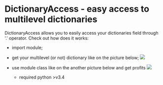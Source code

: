 # DictionaryAccess - easy access to multilevel dictionaries

DictionaryAccess allows you to easily access your dictionaries field through '.' operator. Check out how does it works:
- import module;
- get your multilevel (or not) dictionary like on the picture below;
![](https://i.imgur.com/3ptqgxa.png)
- use module class like on the another picture below and get profits ![](https://i.imgur.com/nXus8Y6.png)

  - required python >v3.4

[//]: # 
   [DictionaryAccess]: <https://github.com/sqarrt/DictionaryAccess>
   [git-repo-url]: <https://github.com/sqarrt/DictionaryAccess.git>
